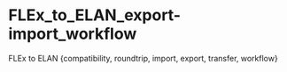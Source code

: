 # FLEx_to_ELAN_export-import_workflow
FLEx to ELAN {compatibility, roundtrip, import, export, transfer, workflow}

